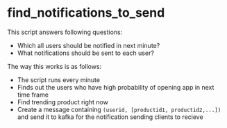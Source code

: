 # find\_notifications\_to\_send #

This script answers following questions:

- Which all users should be notified in next minute?
- What notifications should be sent to each user?

The way this works is as follows:

- The script runs every minute
- Finds out the users who have high probability of opening app in next time frame
- Find trending product right now
- Create a message containing `(userid, [productid1, productid2,...])` and send it to kafka for the notification sending clients to recieve